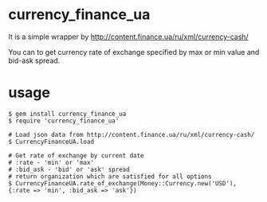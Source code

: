 currency_finance_ua
===================

It is a simple wrapper by http://content.finance.ua/ru/xml/currency-cash/

You can to get currency rate of exchange specified by max or min value and bid-ask spread.

usage
===================
    $ gem install currency_finance_ua
    $ require 'currency_finance_ua'

    # Load json data from http://content.finance.ua/ru/xml/currency-cash/
    $ CurrencyFinanceUA.load

    # Get rate of exchange by current date
    # :rate - 'min' or 'max'
    # :bid_ask - 'bid' or 'ask' spread
    # return organization which are satisfied for all options
    $ CurrencyFinanceUA.rate_of_exchange(Money::Currency.new('USD'), {:rate => 'min', :bid_ask => 'ask'})